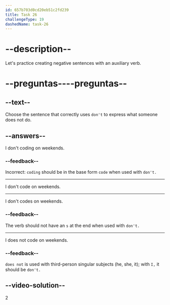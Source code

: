 ```yaml
---
id: 657b703d0cd20eb51c2fd239
title: Task 26
challengeType: 19
dashedName: task-26
---
```


# --description--

Let's practice creating negative sentences with an auxiliary verb.

# --preguntas----preguntas--

## --text--

Choose the sentence that correctly uses `don't` to express what someone does not do.

## --answers--

I don't coding on weekends.

### --feedback--

Incorrect: `coding` should be in the base form `code` when used with `don't.`

---

I don't code on weekends.

---

I don't codes on weekends.

### --feedback--

The verb should not have an `s` at the end when used with `don't.`

---

I does not code on weekends.

### --feedback--

`does not` is used with third-person singular subjects (he, she, it); with `I,` it should be `don't.`

## --video-solution--

2
